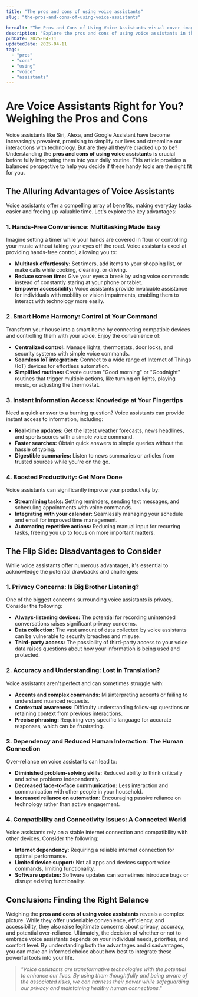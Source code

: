 ```yaml
---
title: "The pros and cons of using voice assistants"
slug: "the-pros-and-cons-of-using-voice-assistants"

heroAlt: "The Pros and Cons of Using Voice Assistants visual cover image"
description: "Explore the pros and cons of using voice assistants in this detailed guide, offering insights, strategies, and practical tips to enhance your understanding and application of the topic."
pubDate: 2025-04-11
updatedDate: 2025-04-11
tags:
  - "pros"
  - "cons"
  - "using"
  - "voice"
  - "assistants"
---
```


# Are Voice Assistants Right for You? Weighing the Pros and Cons

Voice assistants like Siri, Alexa, and Google Assistant have become increasingly prevalent, promising to simplify our lives and streamline our interactions with technology. But are they all they're cracked up to be? Understanding the **pros and cons of using voice assistants** is crucial before fully integrating them into your daily routine. This article provides a balanced perspective to help you decide if these handy tools are the right fit for you.

## The Alluring Advantages of Voice Assistants

Voice assistants offer a compelling array of benefits, making everyday tasks easier and freeing up valuable time. Let's explore the key advantages:

### 1. Hands-Free Convenience: Multitasking Made Easy

Imagine setting a timer while your hands are covered in flour or controlling your music without taking your eyes off the road. Voice assistants excel at providing hands-free control, allowing you to:

- **Multitask effortlessly:** Set timers, add items to your shopping list, or make calls while cooking, cleaning, or driving.
- **Reduce screen time:** Give your eyes a break by using voice commands instead of constantly staring at your phone or tablet.
- **Empower accessibility:** Voice assistants provide invaluable assistance for individuals with mobility or vision impairments, enabling them to interact with technology more easily.

### 2. Smart Home Harmony: Control at Your Command

Transform your house into a smart home by connecting compatible devices and controlling them with your voice. Enjoy the convenience of:

- **Centralized control:** Manage lights, thermostats, door locks, and security systems with simple voice commands.
- **Seamless IoT integration:** Connect to a wide range of Internet of Things (IoT) devices for effortless automation.
- **Simplified routines:** Create custom "Good morning" or "Goodnight" routines that trigger multiple actions, like turning on lights, playing music, or adjusting the thermostat.

### 3. Instant Information Access: Knowledge at Your Fingertips

Need a quick answer to a burning question? Voice assistants can provide instant access to information, including:

- **Real-time updates:** Get the latest weather forecasts, news headlines, and sports scores with a simple voice command.
- **Faster searches:** Obtain quick answers to simple queries without the hassle of typing.
- **Digestible summaries:** Listen to news summaries or articles from trusted sources while you're on the go.

### 4. Boosted Productivity: Get More Done

Voice assistants can significantly improve your productivity by:

- **Streamlining tasks:** Setting reminders, sending text messages, and scheduling appointments with voice commands.
- **Integrating with your calendar:** Seamlessly managing your schedule and email for improved time management.
- **Automating repetitive actions:** Reducing manual input for recurring tasks, freeing you up to focus on more important matters.

## The Flip Side: Disadvantages to Consider

While voice assistants offer numerous advantages, it's essential to acknowledge the potential drawbacks and challenges:

### 1. Privacy Concerns: Is Big Brother Listening?

One of the biggest concerns surrounding voice assistants is privacy. Consider the following:

- **Always-listening devices:** The potential for recording unintended conversations raises significant privacy concerns.
- **Data collection:** The vast amount of data collected by voice assistants can be vulnerable to security breaches and misuse.
- **Third-party access:** The possibility of third-party access to your voice data raises questions about how your information is being used and protected.

### 2. Accuracy and Understanding: Lost in Translation?

Voice assistants aren't perfect and can sometimes struggle with:

- **Accents and complex commands:** Misinterpreting accents or failing to understand nuanced requests.
- **Contextual awareness:** Difficulty understanding follow-up questions or retaining context from previous interactions.
- **Precise phrasing:** Requiring very specific language for accurate responses, which can be frustrating.

### 3. Dependency and Reduced Human Interaction: The Human Connection

Over-reliance on voice assistants can lead to:

- **Diminished problem-solving skills:** Reduced ability to think critically and solve problems independently.
- **Decreased face-to-face communication:** Less interaction and communication with other people in your household.
- **Increased reliance on automation:** Encouraging passive reliance on technology rather than active engagement.

### 4. Compatibility and Connectivity Issues: A Connected World

Voice assistants rely on a stable internet connection and compatibility with other devices. Consider the following:

- **Internet dependency:** Requiring a reliable internet connection for optimal performance.
- **Limited device support:** Not all apps and devices support voice commands, limiting functionality.
- **Software updates:** Software updates can sometimes introduce bugs or disrupt existing functionality.

## Conclusion: Finding the Right Balance

Weighing the **pros and cons of using voice assistants** reveals a complex picture. While they offer undeniable convenience, efficiency, and accessibility, they also raise legitimate concerns about privacy, accuracy, and potential over-reliance. Ultimately, the decision of whether or not to embrace voice assistants depends on your individual needs, priorities, and comfort level. By understanding both the advantages and disadvantages, you can make an informed choice about how best to integrate these powerful tools into your life.

> _"Voice assistants are transformative technologies with the potential to enhance our lives. By using them thoughtfully and being aware of the associated risks, we can harness their power while safeguarding our privacy and maintaining healthy human connections."_
